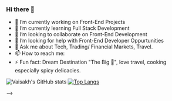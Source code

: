 ### Hi there 👋



- 🔭 I’m currently working on Front-End Projects
- 🌱 I’m currently learning Full Stack Development
- 👯 I’m looking to collaborate on Front-End Development
- 🤔 I’m looking for help with Front-End Developer Oppurtunities 
- 💬 Ask me about Tech, Trading/ Financial Markets, Travel.
- 📫 How to reach me: 
- ⚡ Fun fact: Dream Destination "The Big :apple:", love travel, cooking especially spicy delicacies. 

![Vaisakh's GitHub stats](https://github-readme-stats.vercel.app/api?username=vbnair&show_icons=true&theme=radical)
[![Top Langs](https://github-readme-stats.vercel.app/api/top-langs/?username=vbnair&layout=compact)](https://github.com/vbnair/github-readme-stats)


-->

